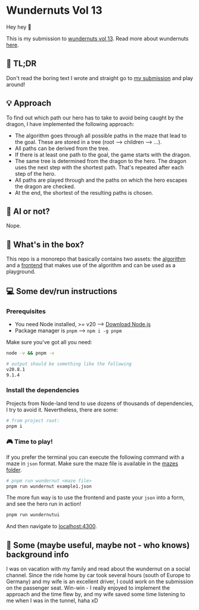 # Wundernuts Vol 13

Hey hey 👋

This is my submission to [wundernuts vol 13](https://github.com/wunderdogsw/wundernut-vol13). Read more about wundernuts [here](https://github.com/wunderdogsw/wundernuts).

## 🚀 TL;DR

Don't read the boring text I wrote and straight go to [my submission](https://wundernut13.urbanisierung.dev) and play around!

## 💡 Approach

To find out which path our hero has to take to avoid being caught by the dragon, I have implemented the following approach:

- The algorithm goes through all possible paths in the maze that lead to the goal. These are stored in a tree (root --> children --> ...).
- All paths can be derived from the tree.
- If there is at least one path to the goal, the game starts with the dragon.
- The same tree is determined from the dragon to the hero. The dragon uses the next step with the shortest path. That's repeated after each step of the hero.
- All paths are played through and the paths on which the hero escapes the dragon are checked.
- At the end, the shortest of the resulting paths is chosen.

## 🤖 AI or not?

Nope.

## 🎁 What's in the box?

This repo is a monorepo that basically contains two assets: the [algorithm](./packages/wundernut13/) and a [frontend](./apps/wundernut13-frontend/) that makes use of the algorithm and can be used as a playground.

## 💻 Some dev/run instructions

### Prerequisites

- You need Node installed, >= v20 --> [Download Node.js](https://nodejs.org/en/download/package-manager)
- Package manager is `pnpm` --> `npm i -g pnpm`

Make sure you've got all you need:

```bash
node -v && pnpm -v

# output should be something like the following
v20.8.1
9.1.4
```

### Install the dependencies

Projects from Node-land tend to use dozens of thousands of dependencies, I try to avoid it. Nevertheless, there are some:

```bash
# from project root:
pnpm i
```

### 🎮 Time to play!

If you prefer the terminal you can execute the following command with a maze in `json` format. Make sure the maze file is available in the [mazes folder](./mazes/).

```bash
# pnpm run wundernut <maze file>
pnpm run wundernut example1.json
```

The more fun way is to use the frontend and paste your `json` into a form, and see the hero run in action!

```bash
pnpm run wundernutui
```

And then navigate to [localhost:4300](http://localhost:4300).

## 🌴 Some (maybe useful, maybe not - who knows) background info

I was on vacation with my family and read about the wundernut on a social channel. Since the ride home by car took several hours (south of Europe to Germany) and my wife is an excellent driver, I could work on the submission on the passenger seat. Win-win - I really enjoyed to implement the approach and the time flew by, and my wife saved some time listening to me when I was in the tunnel, haha xD
